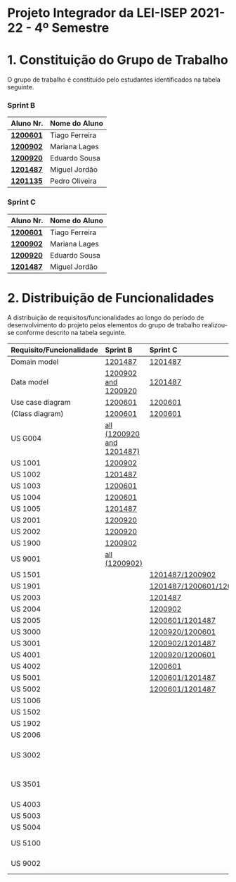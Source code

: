 # Projeto Integrador da LEI-ISEP 2021-22 - 4º Semestre

# 1. Constituição do Grupo de Trabalho

O grupo de trabalho é constituído pelo estudantes identificados na tabela seguinte.

### Sprint B
| Aluno Nr.                      | Nome do Aluno  |
|--------------------------------|----------------|
| **[1200601](SprintB/1200601)** | Tiago Ferreira |
| **[1200902](SprintB/1200902)** | Mariana Lages  |
| **[1200920](SprintB/1200920)** | Eduardo Sousa  |
| **[1201487](SprintB/1201487)** | Miguel Jordão  |
| **[1201135](SprintB/1201135)** | Pedro Oliveira |

### Sprint C
| Aluno Nr.                      | Nome do Aluno  |
|--------------------------------|----------------|
| **[1200601](SprintC/1200601)** | Tiago Ferreira |
| **[1200902](SprintC/1200902)** | Mariana Lages  |
| **[1200920](SprintC/1200920)** | Eduardo Sousa  |
| **[1201487](SprintC/1201487)** | Miguel Jordão  |


# 2. Distribuição de Funcionalidades ###

A distribuição de requisitos/funcionalidades ao longo do período de desenvolvimento do projeto pelos elementos do grupo de trabalho realizou-se conforme descrito na tabela seguinte.

| Requisito/Funcionalidade | Sprint B                                         | Sprint C                                                    | Sprint D                                                |
|:-------------------------|:-------------------------------------------------|:------------------------------------------------------------|:--------------------------------------------------------|
| Domain model             | [1201487](SprintB/DM.svg)                        | [1201487](SprintC/DM.svg)                                   | [](SprintD/DM.svg)                                      |
| Data model               | [1200902 and 1200920](SprintB/ModeloDeDados.svg) | [1201487](SprintC/ModeloDeDados.svg)                        | [](SprintD/ModeloDeDados.svg)                           |
| Use case diagram         | [1200601](SprintB/UseCaseDiagram.svg)            | [1200601](SprintC/UseCaseDiagram.svg)                       | [](SprintD/UseCaseDiagram.svg)                          |
| (Class diagram)          | [1200601](SprintB/CD.svg)                        | [1200601](SprintC/CD.svg)                                   | [](SprintD/CD.svg)                                      |
| US G004                  | [all (1200920 and 1201487)]()                    |                                                             |                                                         |
| US 1001                  | [1200902](SprintB/1200902/US1001/US1001.md)      |                                                             |                                                         |
| US 1002                  | [1201487](SprintB/1201487/US1002/US1002.md)      |                                                             |                                                         |
| US 1003                  | [1200601](SprintB/1200601/US1003/US1003.md)      |                                                             |                                                         |
| US 1004                  | [1200601](SprintB/1200601/US1004/US1004.md)      |                                                             |                                                         |
| US 1005                  | [1201487](SprintB/1201487/US1005/US1005.md)      |                                                             |                                                         |
| US 2001                  | [1200920](SprintB/1200920/US2001/US2001.md)      |                                                             |                                                         |
| US 2002                  | [1200920](SprintB/1200920/US2002/US2002.md)      |                                                             |                                                         |
| US 1900                  | [1200902](SprintB/1200902/US1900/US1900.md)      |                                                             |                                                         |
| US 9001                  | [all (1200902)](SprintB/SprintB_US9001.pptx)     |                                                             |                                                         |
| US 1501                  |                                                  | [1201487/1200902](SprintC/1201487/US1501/US1501.md)         |                                                         |
| US 1901                  |                                                  | [1201487/1200601/1200920](SprintC/1201487/US1901/US1901.md) |                                                         |
| US 2003                  |                                                  | [1201487](SprintC/1201487/US2003/US2003.md)                 |                                                         |
| US 2004                  |                                                  | [1200902](SprintC/1200902/US2004/US2004.md)                 |                                                         |
| US 2005                  |                                                  | [1200601/1201487](SprintC/1200601/US2005/US2005.md)         |                                                         |
| US 3000                  |                                                  | [1200920/1200601](SprintC/1200920/US3000/US3000.md)         |                                                         |
| US 3001                  |                                                  | [1200902/1201487](SprintC/1200902/US3001/US3001.md)         |                                                         |
| US 4001                  |                                                  | [1200920/1200601](SprintC/1200920/US4001/US4001.md)         |                                                         |
| US 4002                  |                                                  | [1200601](SprintC/1200601/US4002/US4002.md)                 |                                                         |
| US 5001                  |                                                  | [1200601/1201487](SprintC/1201487/US5001/US5001.md)         |                                                         |
| US 5002                  |                                                  | [1200601/1201487](SprintC/1200601/US5002/US5002.md)         |                                                         |
| US 1006                  |                                                  |                                                             | [1200601](SprintD/1200601/US1006/US1006.md)             |
| US 1502                  |                                                  |                                                             | [1200902](SprintD/1200902/US1502/US1502.md)             |
| US 1902                  |                                                  |                                                             | [1201487](SprintD/1200902/US1902/US1902.md)             |
| US 2006                  |                                                  |                                                             | [1201487](SprintD/1200902/US2006/US2006.md)             |
| US 3002                  |                                                  |                                                             | [1200902 and 1201487](SprintD/1200902/US3002/US3002.md) |
| US 3501                  |                                                  |                                                             | [1200902 and 1200601](SprintD/1200920/US3501/US3501.md) |
| US 4003                  |                                                  |                                                             | [1200920](SprintD/1200920/US4003/US4003.md)             |
| US 5003                  |                                                  |                                                             | [1200920](SprintD/1200920/US5003/US5003.md)             |
| US 5004                  |                                                  |                                                             | [1200601](SprintD/1200601/US5004/US5004.md)             |
| US 5100                  |                                                  |                                                             | [all (1200920)](SprintD/1200920/US5100/US5100.md)       |
| US 9002                  |                                                  |                                                             | [all (1200902)](SprintD/SprintD_US9002.pptx)            |
